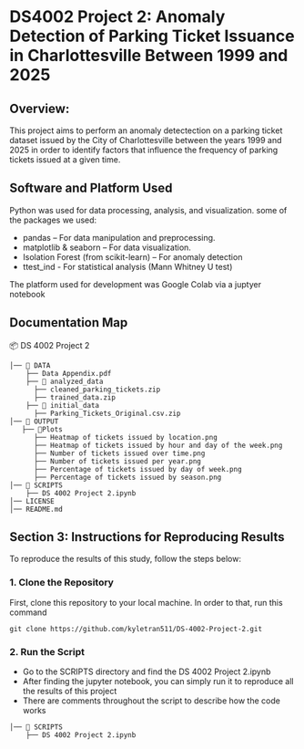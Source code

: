 # DS4002 Project 2: Anomaly Detection of Parking Ticket Issuance in Charlottesville Between 1999 and 2025

## Overview:
This project aims to perform an anomaly detectection on a parking ticket dataset issued by the City of Charlottesville between the years 1999 and 2025 in order to identify factors that influence the frequency of parking tickets issued at a given time. 

## Software and Platform Used
Python was used for data processing, analysis, and visualization.
some of the packages we used: 
- pandas – For data manipulation and preprocessing.
- matplotlib & seaborn – For data visualization.
- Isolation Forest (from scikit-learn) – For anomaly detection
- ttest_ind - For statistical analysis (Mann Whitney U test)

The platform used for development was Google Colab via a juptyer notebook

## Documentation Map

📦 DS 4002 Project 2

```
│── 📂 DATA 
    ├── Data Appendix.pdf 
    ├── 📂 analyzed_data 
      ├── cleaned_parking_tickets.zip
      ├── trained_data.zip     
    ├── 📂 initial_data 
      ├── Parking_Tickets_Original.csv.zip 
│── 📂 OUTPUT
   ├── 📂Plots
      ├── Heatmap of tickets issued by location.png
      ├── Heatmap of tickets issued by hour and day of the week.png
      ├── Number of tickets issued over time.png
      ├── Number of tickets issued per year.png
      ├── Percentage of tickets issued by day of week.png
      ├── Percentage of tickets issued by season.png
│── 📂 SCRIPTS
    ├── DS 4002 Project 2.ipynb
│── LICENSE 
│── README.md     
```     
## Section 3: Instructions for Reproducing Results
To reproduce the results of this study, follow the steps below:

### **1. Clone the Repository**
First, clone this repository to your local machine. In order to that, run this command
```
git clone https://github.com/kyletran511/DS-4002-Project-2.git
```
### **2. Run the Script**
- Go to the SCRIPTS directory and find the DS 4002 Project 2.ipynb
- After finding the jupyter notebook, you can simply run it to reproduce all the results of this project
- There are comments throughout the script to describe how the code works
```
│── 📂 SCRIPTS
    ├── DS 4002 Project 2.ipynb
```
